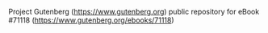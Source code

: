 Project Gutenberg (https://www.gutenberg.org) public repository for
eBook #71118 (https://www.gutenberg.org/ebooks/71118)
